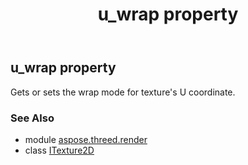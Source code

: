 ﻿---
title: u_wrap property
second_title: Aspose.3D for Python via .NET API References
description: 
type: docs
weight: 140
url: /python-net/aspose.threed.render/itexture2d/u_wrap/
is_root: false
---

## u_wrap property


Gets or sets the wrap mode for texture's U coordinate.

### See Also
* module [aspose.threed.render](../../)
* class [ITexture2D](/3d/python-net/aspose.threed.render/itexture2d)
